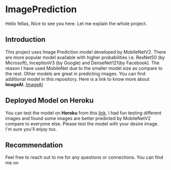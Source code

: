 # ImagePrediction

Hello fellas, Nice to see you here. Let me explain the whole project.

## Introduction
This project uses Image Prediction model developed by MobileNetV2. There are more popular model available with higher probabilities i.e. ResNet50 (by Microsoft), InceptionV3 (by Google) and DenseNet121(by Facebook). The reason I have used MobileNet due to the smaller model size as compare to the rest. Other models are great in predicting images. You can find additional model in this repository. Here is a link to know more about **ImageAI**.
[ImageAI](https://github.com/OlafenwaMoses/ImageAI)

## Deployed Model on Heroku
You can test the model on **Heroku** from this [link](https://imagepredictiondeploy.herokuapp.com/). I had fun testing different images and found some images are better predicted by MobileNetV2 compare to everyone else. Please test the model with your desire image. I'm sure you'll enjoy too.

## Recommendation
Feel free to reach out to me for any questions or connections. You can find me on <img src="https://cdn4.iconfinder.com/data/icons/social-messaging-ui-color-shapes-2-free/128/social-linkedin-circle-512.png" width="10" height="10" />

